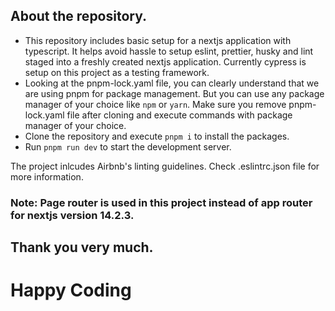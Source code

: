 ## About the repository.

- This repository includes basic setup for a nextjs application with typescript. It helps avoid hassle to setup eslint, prettier, husky and lint staged into a freshly created nextjs application. Currently cypress is setup on this project as a testing framework.
- Looking at the pnpm-lock.yaml file, you can clearly understand that we are using pnpm for package management. But you can use any package manager of your choice like `npm` or `yarn`. Make sure you remove pnpm-lock.yaml file after cloning and execute commands with package manager of your choice.
- Clone the repository and execute `pnpm i` to install the packages.
- Run `pnpm run dev` to start the development server.

The project inlcudes Airbnb's linting guidelines. Check .eslintrc.json file for more information.

### Note: Page router is used in this project instead of app router for nextjs version 14.2.3.

## Thank you very much.

# Happy Coding
